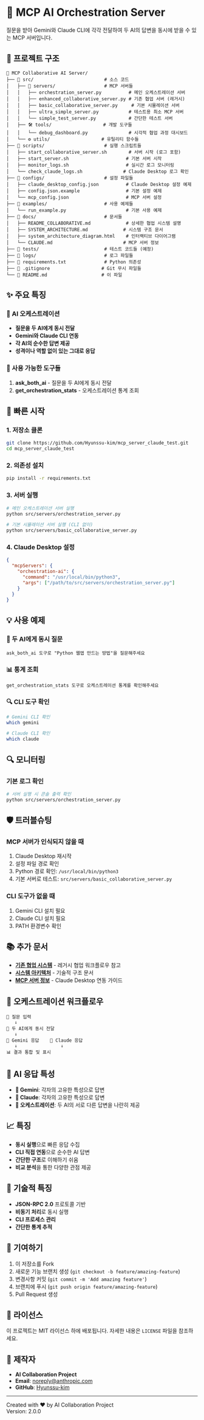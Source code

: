 # 🤖 MCP AI Orchestration Server

질문을 받아 Gemini와 Claude CLI에 각각 전달하여 두 AI의 답변을 동시에 받을 수 있는 MCP 서버입니다.

## 📁 프로젝트 구조

```
🤝 MCP Collaborative AI Server/
├── 📂 src/                          # 소스 코드
│   ├── 🚀 servers/                  # MCP 서버들
│   │   ├── orchestration_server.py          # 메인 오케스트레이션 서버
│   │   ├── enhanced_collaborative_server.py # 기존 협업 서버 (레거시)
│   │   ├── basic_collaborative_server.py     # 기본 시뮬레이션 서버
│   │   ├── ultra_simple_server.py           # 테스트용 최소 MCP 서버
│   │   └── simple_test_server.py            # 간단한 테스트 서버
│   ├── 🛠️ tools/                   # 개발 도구들
│   │   └── debug_dashboard.py               # 시각적 협업 과정 대시보드
│   └── ⚙️ utils/                   # 유틸리티 함수들
├── 📂 scripts/                      # 실행 스크립트들
│   ├── start_collaborative_server.sh        # 서버 시작 (로그 포함)
│   ├── start_server.sh                     # 기본 서버 시작
│   ├── monitor_logs.sh                     # 실시간 로그 모니터링
│   └── check_claude_logs.sh               # Claude Desktop 로그 확인
├── 📂 configs/                      # 설정 파일들
│   ├── claude_desktop_config.json          # Claude Desktop 설정 예제
│   ├── config.json.example                 # 기본 설정 예제
│   └── mcp_config.json                     # MCP 서버 설정
├── 📂 examples/                     # 사용 예제들
│   └── run_example.py                      # 기본 사용 예제
├── 📂 docs/                         # 문서들
│   ├── README_COLLABORATIVE.md             # 상세한 협업 시스템 설명
│   ├── SYSTEM_ARCHITECTURE.md             # 시스템 구조 문서
│   ├── system_architecture_diagram.html    # 인터랙티브 다이어그램
│   └── CLAUDE.md                          # MCP 서버 정보
├── 📂 tests/                        # 테스트 코드들 (예정)
├── 📂 logs/                         # 로그 파일들
├── 📄 requirements.txt              # Python 의존성
├── 📄 .gitignore                   # Git 무시 파일들
└── 📄 README.md                    # 이 파일
```

## ✨ 주요 특징

### 🤖 AI 오케스트레이션
- **질문을 두 AI에게 동시 전달**
- **Gemini와 Claude CLI 연동**
- **각 AI의 순수한 답변 제공**
- **성격이나 역할 없이 있는 그대로 응답**

### 🎯 사용 가능한 도구들
1. **ask_both_ai** - 질문을 두 AI에게 동시 전달
2. **get_orchestration_stats** - 오케스트레이션 통계 조회

## 🚀 빠른 시작

### 1. 저장소 클론
```bash
git clone https://github.com/Hyunssu-kim/mcp_server_claude_test.git
cd mcp_server_claude_test
```

### 2. 의존성 설치
```bash
pip install -r requirements.txt
```

### 3. 서버 실행
```bash
# 메인 오케스트레이션 서버 실행
python src/servers/orchestration_server.py

# 기본 시뮬레이션 서버 실행 (CLI 없이)
python src/servers/basic_collaborative_server.py
```

### 4. Claude Desktop 설정
```json
{
  "mcpServers": {
    "orchestration-ai": {
      "command": "/usr/local/bin/python3",
      "args": ["/path/to/src/servers/orchestration_server.py"]
    }
  }
}
```

## 💡 사용 예제

### 🤖 두 AI에게 동시 질문
```
ask_both_ai 도구로 "Python 웹앱 만드는 방법"을 질문해주세요
```

### 📊 통계 조회
```
get_orchestration_stats 도구로 오케스트레이션 통계를 확인해주세요
```

### 🔍 CLI 도구 확인
```bash
# Gemini CLI 확인
which gemini

# Claude CLI 확인
which claude
```

## 🔍 모니터링

### 기본 로그 확인
```bash
# 서버 실행 시 콘솔 출력 확인
python src/servers/orchestration_server.py
```

## 🛡️ 트러블슈팅

### MCP 서버가 인식되지 않을 때
1. Claude Desktop 재시작
2. 설정 파일 경로 확인
3. Python 경로 확인: `/usr/local/bin/python3`
4. 기본 서버로 테스트: `src/servers/basic_collaborative_server.py`

### CLI 도구가 없을 때
1. Gemini CLI 설치 필요
2. Claude CLI 설치 필요
3. PATH 환경변수 확인

## 📚 추가 문서

- **[기존 협업 시스템](docs/README_COLLABORATIVE.md)** - 레거시 협업 워크플로우 참고
- **[시스템 아키텍처](docs/SYSTEM_ARCHITECTURE.md)** - 기술적 구조 문서
- **[MCP 서버 정보](docs/CLAUDE.md)** - Claude Desktop 연동 가이드

## 🎨 오케스트레이션 워크플로우

```
📝 질문 입력
   ↓
🔄 두 AI에게 동시 전달
   ↓
🔸 Gemini 응답    🔹 Claude 응답
   ↓                ↓
📊 결과 통합 및 표시
```

## 🤖 AI 응답 특성

- **🔸 Gemini**: 각자의 고유한 특성으로 답변
- **🔹 Claude**: 각자의 고유한 특성으로 답변
- **🤝 오케스트레이션**: 두 AI의 서로 다른 답변을 나란히 제공

## 📈 특징

- **동시 실행**으로 빠른 응답 수집
- **CLI 직접 연동**으로 순수한 AI 답변
- **간단한 구조**로 이해하기 쉬움
- **비교 분석**을 통한 다양한 관점 제공

## 🔧 기술적 특징

- **JSON-RPC 2.0** 프로토콜 기반
- **비동기 처리**로 동시 실행
- **CLI 프로세스 관리**
- **간단한 통계 추적**

## 🤝 기여하기

1. 이 저장소를 Fork
2. 새로운 기능 브랜치 생성 (`git checkout -b feature/amazing-feature`)
3. 변경사항 커밋 (`git commit -m 'Add amazing feature'`)
4. 브랜치에 푸시 (`git push origin feature/amazing-feature`)
5. Pull Request 생성

## 📄 라이선스

이 프로젝트는 MIT 라이선스 하에 배포됩니다. 자세한 내용은 `LICENSE` 파일을 참조하세요.

## 👥 제작자

- **AI Collaboration Project**
- **Email**: noreply@anthropic.com
- **GitHub**: [Hyunssu-kim](https://github.com/Hyunssu-kim)

---

Created with ❤️ by AI Collaboration Project  
Version: 2.0.0